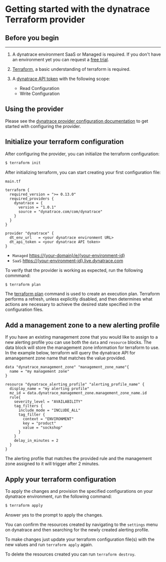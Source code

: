 # Getting started with the dynatrace Terraform provider

## Before you begin

---

1. A dynatrace environment SaaS or Managed is required. If you don't have an environment yet you can request a [free trial].

1. [Terraform], a basic understanding of terraform is required.

1. A [dynatrace API token] with the following scope:
    * Read Configuration
    * Write Configuration

## Using the provider

Please see the [dynatrace provider configuration documentation] to get started with configuring the provider.

## Initialize your terraform configuration

After configuring the provider, you can initialize the terraform configuration:

```bash
$ terraform init
```

After initializing terraform, you can start creating your first configuration file:

`main.tf`

```hcl
terraform {
  required_version = ">= 0.13.0"
  required_providers {
    dynatrace = {
      version = "1.0.1"
      source = "dynatrace.com/com/dynatrace"
    }
  }
}

provider "dynatrace" {
  dt_env_url   = <your dynatrace environment URL>
  dt_api_token = <your dynatrace API token>
}
```

* `Managed` <https://{your-domain}/e/{your-environment-id}>
* `SaaS` <https://{your-environment-id}.live.dynatrace.com>

To verify that the provider is working as expected, run the following commmand:

```bash
$ terraform plan
```

The [terraform plan] command is used to create an execution plan. Terraform performs a refresh, unless explicitly disabled, and then determines what actions are necessary to achieve the desired state specified in the configuration files.

## Add a management zone to a new alerting profile

If you have an existing management zone that you would like to assign to a new alerting profile you can use both the `data` and `resource` blocks. The data block will store the management zone information for terraform to use. In the example below, terraform will query the dynatrace API for amanagement zone name that matches the value provided.

```hcl
data "dynatrace_management_zone" "management_zone_name"{
  name = "my management zone"
}

resource "dynatrace_alerting_profile" "alerting_profile_name" {
  display_name = "my alerting profile"
  mz_id = data.dynatrace_management_zone.management_zone_name.id
  rule{
    severity_level = "AVAILABILITY"
    tag_filters {
      include_mode = "INCLUDE_ALL"
      tag_filter {
        context = "ENVIRONMENT"
        key = "product"
        value = "sockshop"
      }
    }
    delay_in_minutes = 2
  }
}
```

The alerting profile that matches the provided rule and the management zone assigned to it will trigger after 2 minutes.

## Apply your terraform configuration

To apply the changes and provision the specified configurations on your dynatrace environment, run the following command:

```bash
$ terraform apply
```

Answer yes to the prompt to apply the changes.

You can confirm the resources created by navigating to the `settings` menu on dynatrace and then searching for the newly created alerting profile.

To make changes just update your terraform configuration file(s) with the new values and run `terraform apply` again.

To delete the resources created you can run `terraform destroy`.

[free trial]: https://www.dynatrace.com/trial/
[Terraform]: https://learn.hashicorp.com/tutorials/terraform/install-cli
[dynatrace API token]: https://www.dynatrace.com/support/help/dynatrace-api/basics/dynatrace-api-authentication/
[dynatrace provider configuration documentation]: ./provider_configuration.md
[terraform plan]: https://www.terraform.io/docs/commands/plan.html